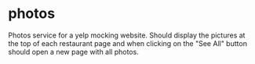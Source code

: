 # photos

Photos service for a yelp mocking website.
Should display the pictures at the top of each restaurant page and when clicking on the "See All" button should open a new page with all photos.